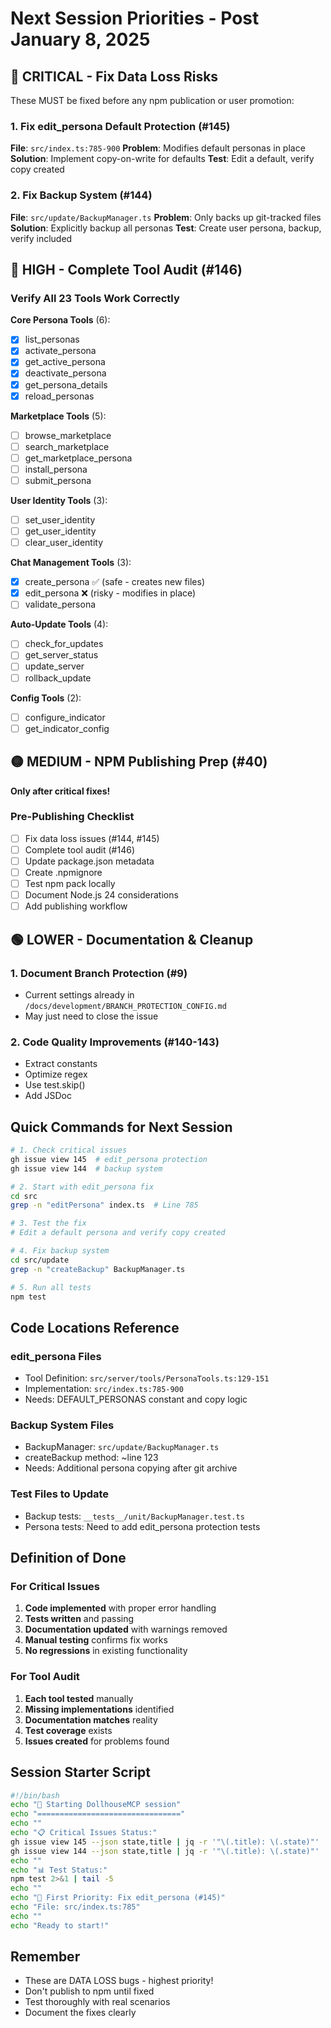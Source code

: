 # Next Session Priorities - Post January 8, 2025

## 🚨 CRITICAL - Fix Data Loss Risks

These MUST be fixed before any npm publication or user promotion:

### 1. Fix edit_persona Default Protection (#145)
**File**: `src/index.ts:785-900`
**Problem**: Modifies default personas in place
**Solution**: Implement copy-on-write for defaults
**Test**: Edit a default, verify copy created

### 2. Fix Backup System (#144)
**File**: `src/update/BackupManager.ts`
**Problem**: Only backs up git-tracked files
**Solution**: Explicitly backup all personas
**Test**: Create user persona, backup, verify included

## 🔴 HIGH - Complete Tool Audit (#146)

### Verify All 23 Tools Work Correctly

**Core Persona Tools** (6):
- [x] list_personas
- [x] activate_persona
- [x] get_active_persona
- [x] deactivate_persona
- [x] get_persona_details
- [x] reload_personas

**Marketplace Tools** (5):
- [ ] browse_marketplace
- [ ] search_marketplace
- [ ] get_marketplace_persona
- [ ] install_persona
- [ ] submit_persona

**User Identity Tools** (3):
- [ ] set_user_identity
- [ ] get_user_identity
- [ ] clear_user_identity

**Chat Management Tools** (3):
- [x] create_persona ✅ (safe - creates new files)
- [x] edit_persona ❌ (risky - modifies in place)
- [ ] validate_persona

**Auto-Update Tools** (4):
- [ ] check_for_updates
- [ ] get_server_status
- [ ] update_server
- [ ] rollback_update

**Config Tools** (2):
- [ ] configure_indicator
- [ ] get_indicator_config

## 🟡 MEDIUM - NPM Publishing Prep (#40)

**Only after critical fixes!**

### Pre-Publishing Checklist
- [ ] Fix data loss issues (#144, #145)
- [ ] Complete tool audit (#146)
- [ ] Update package.json metadata
- [ ] Create .npmignore
- [ ] Test npm pack locally
- [ ] Document Node.js 24 considerations
- [ ] Add publishing workflow

## 🟢 LOWER - Documentation & Cleanup

### 1. Document Branch Protection (#9)
- Current settings already in `/docs/development/BRANCH_PROTECTION_CONFIG.md`
- May just need to close the issue

### 2. Code Quality Improvements (#140-143)
- Extract constants
- Optimize regex
- Use test.skip()
- Add JSDoc

## Quick Commands for Next Session

```bash
# 1. Check critical issues
gh issue view 145  # edit_persona protection
gh issue view 144  # backup system

# 2. Start with edit_persona fix
cd src
grep -n "editPersona" index.ts  # Line 785

# 3. Test the fix
# Edit a default persona and verify copy created

# 4. Fix backup system
cd src/update
grep -n "createBackup" BackupManager.ts

# 5. Run all tests
npm test
```

## Code Locations Reference

### edit_persona Files
- Tool Definition: `src/server/tools/PersonaTools.ts:129-151`
- Implementation: `src/index.ts:785-900`
- Needs: DEFAULT_PERSONAS constant and copy logic

### Backup System Files
- BackupManager: `src/update/BackupManager.ts`
- createBackup method: ~line 123
- Needs: Additional persona copying after git archive

### Test Files to Update
- Backup tests: `__tests__/unit/BackupManager.test.ts`
- Persona tests: Need to add edit_persona protection tests

## Definition of Done

### For Critical Issues
1. **Code implemented** with proper error handling
2. **Tests written** and passing
3. **Documentation updated** with warnings removed
4. **Manual testing** confirms fix works
5. **No regressions** in existing functionality

### For Tool Audit
1. **Each tool tested** manually
2. **Missing implementations** identified
3. **Documentation matches** reality
4. **Test coverage** exists
5. **Issues created** for problems found

## Session Starter Script

```bash
#!/bin/bash
echo "🚀 Starting DollhouseMCP session"
echo "================================"
echo ""
echo "📋 Critical Issues Status:"
gh issue view 145 --json state,title | jq -r '"\(.title): \(.state)"'
gh issue view 144 --json state,title | jq -r '"\(.title): \(.state)"'
echo ""
echo "📊 Test Status:"
npm test 2>&1 | tail -5
echo ""
echo "🎯 First Priority: Fix edit_persona (#145)"
echo "File: src/index.ts:785"
echo ""
echo "Ready to start!"
```

## Remember
- These are DATA LOSS bugs - highest priority!
- Don't publish to npm until fixed
- Test thoroughly with real scenarios
- Document the fixes clearly